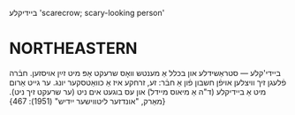 ביידיקלע
'scarecrow; scary-looking person'

NORTHEASTERN
==============

ביידי'קלע — סטראַשידלע און בכלל אַ מענטש וואָס שרעקט אָפּ מיט זײַן אויסזען. חבֿרה פֿלעגן זיך וויצלען אויפֿן חשבון פֿון אַ חבֿר: זע, זרחקע איז אַ כוואַטסקער יונג. ער גייט אַרום מיט אַ ביידיקלע (ד"ה אַ מיאוס מיידל) און עס בוגעט אים ניט (ער שרעקט זיך ניט).
{מאַרק, "אונדזער ליטווישער ייִדיש" (1951): 467}
